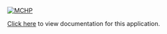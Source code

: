 [![MCHP](https://raw.githubusercontent.com/wiki/Microchip-MPLAB-Harmony/Microchip-MPLAB-Harmony.github.io/images/microchip_logo.png)](https://www.microchip.com)

[Click here](https://onlinedocs.microchip.com/v2/keyword-lookup?keyword=CSP_APPS_SAM_L21_SERCOM_USART_START_OF_FRAME_INTERRUPT&redirect=true) to view documentation for this application.